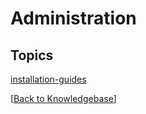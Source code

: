 # Administration

<PageHeader />

## Topics

[installation-guides](./installation-guides/README.md)  

[[Back to Knowledgebase](./../README.md)]  

  
<PageFooter />

